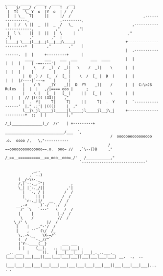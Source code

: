 



	 ____  _____  ____   ____    __
	l    j/ ___/ /    T /    T  /  ]                             
	 |  T(   \_ Y  o  |Y  o  | /  /
 	 |  | \__  T|     ||     |/  /                                 ,----------------,              ,---------,
	 |  | /  \ ||  _  ||  _  /   \_                           ,-----------------------,          ,"        ,"|
 	 j  l \    ||  |  ||  |  \     |                        ,"                      ,"|        ,"        ,"  |
	|____j \___jl__j__jl__j__j\____j                       +-----------------------+  |      ,"        ,"    |
                                                           |  .-----------------.  |  |     +---------+      |
             ____     ___    ___  ___      ___  ____       |  |                 |  |  |     | -==----'|      |
            |    \   /  _]  /  _]|   \    /  _]|    \      |  |                 |  |  |     |         |      |
            |  D  ) /  [_  /  [_ |    \  /  [_ |  D  )     |  |                 |  |  |/----|`---=    |      |
            |    / Y    _]Y    _]|  D  YY    _]|    /      |  |  C:\>JS Rules   |  |  |   ,/|==== ooo |      ;
            |    \ |   [_ |   [_ |     ||   [_ |    \      |  |                 |  |  |  // |(((( [33]|    ,"
            |  .  Y|     T|     T|     ||     T|  .  Y     |  `-----------------'  |," .;'| |((((     |  ," 
            l__j\_jl_____jl_____jl_____jl_____jl__j\_j     +-----------------------+  ;;  | |         |,"     
                                                              /_)______________(_/  //'   | +---------+
                                                     ___________________________/___  `,
                                                    /  oooooooooooooooo  .o.  oooo /,   \,"-----------
                                                   / ==ooooooooooooooo==.o.  ooo= //   ,`\--{)B     ,"
                                                  /_==__==========__==_ooo__ooo=_/'   /___________,"
				                      `-----------------------------' 
  
	             _,.
	           ,` -.)
	 	  ( _/-\\-._
		  /,|`--._,-^|            ,
		  \_| |`-._/||          ,'|
		    |  `-, / |         /  /
		    |     || |        /  /
		     `r-._||/   __   /  /
		 __,-<_     )`-/  `./  /
	       /'  \   `---'   \   /  /
	      |     |           |./  /
	       \    /           //  /
		\_/' \         |/  /
		 |    |   _,^-'/  /
		 |    , ``  (\/  /_
		  \,.->._    \X-=/^
		  (  /   `-._//^`
		  |`Y-.____(__}       ___ ___
		  | |     {__).   .. |___|___| .
	 _.. ___  |      ().   |___|___|___|___|_._..___._
	|___|___|___|___||___|___|___|___||___|___|___|___| __.  .,  .. 
      |___|___|___|___|___|___|___|___|___|___|___|___||___|___|___|___|...	. .
		
